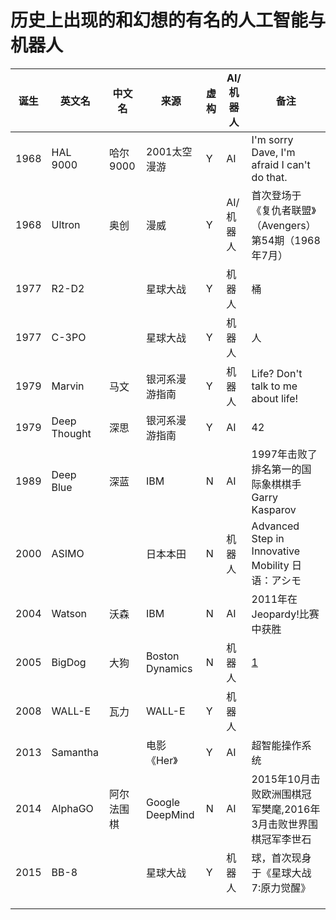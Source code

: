 # 历史上出现的和幻想的有名的人工智能与机器人

诞生|英文名|中文名|来源|虚构|AI/机器人|备注
---|---|---|---|---|---|---
1968|HAL 9000|哈尔9000|2001太空漫游|Y|AI|I'm sorry Dave, I'm afraid I can't do that.
1968|Ultron|奥创|漫威|Y|AI/机器人|首次登场于《复仇者联盟》（Avengers） 第54期（1968年7月）
1977|R2-D2||星球大战|Y|机器人|桶
1977|C-3PO||星球大战|Y|机器人|人
1979|Marvin|马文|银河系漫游指南|Y|机器人|Life? Don't talk to me about life!
1979|Deep Thought|深思|银河系漫游指南|Y|AI|42
1989|Deep Blue|深蓝|IBM|N|AI|1997年击败了排名第一的国际象棋棋手Garry Kasparov
2000|ASIMO||日本本田|N|机器人|Advanced Step in Innovative Mobility 日语：アシモ
2004|Watson|沃森|IBM|N|AI|2011年在Jeopardy!比赛中获胜
2005|BigDog|大狗|Boston Dynamics|N|机器人|[1](https://en.wikipedia.org/wiki/BigDog)
2008|WALL-E|瓦力|WALL-E|Y|机器人|
2013|Samantha||电影《Her》|Y|AI|超智能操作系统
2014|AlphaGO|阿尔法围棋|Google DeepMind|N|AI|2015年10月击败欧洲围棋冠军樊麾,2016年3月击败世界围棋冠军李世石
2015|BB-8||星球大战|Y|机器人|球，首次现身于《星球大战7:原力觉醒》
|||||
|||||
|||||
